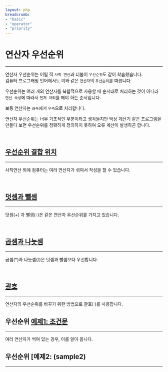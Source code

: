 ```yaml
---
layout: php
breadcrumb:
- "basic"
- "operator"
- "priority"
---
```


# 연산자 우선순위
---
연산자 우선순위는 어릴 적 `사칙 연산`과 더불어 `우선순위`도 같이 학습했습니다.  
컴퓨터 프로그래밍 언어에서도 이와 같은 `연산자`의 `우선순위`를 따릅니다.  

우선순위는 여러 개의 연산자를 복합적으로 사용할 때 순서대로 처리하는 것이 아니라 `연산 속성`에 따라서 `먼저 처리`를 해야 하는 순서입니다.  

보통 연산자는 `좌측`에서 `우측`으로 처리합니다.  

연산자 우선순위는 너무 기초적인 부분이라고 생각들지만 막상 계산기 같은 프로그램을 만들다 보면 우선순위를 정확하게 정의하지 못하여 오류 계산이 발생하곤 합니다. 

<br>

## [우선순위 결합 위치](pos)
---
사칙연산 외에 컴퓨터는 여러 연산자가 섞여서 작성을 할 수 있습니다.

<br>

## [덧셈과 뺄셈](rule1)
---
덧셈(+) 과 뺄셈(-)은 같은 연산자 우선순위를 가지고 있습니다.  

<br>

## [곱셈과 나눗셈](rule2)
---
곱셈(*)과 나눗셈(/)은 덧셈과 뺄셈보다 우선합니다.  

<br>

## [괄호](bracket)
---
연산자의 우선순위를 바꾸기 위한 방법으로 괄호( )를 사용합니다.

## 우선순위 [예제1: 조건문](sample1)
---
여러 연산자가 썩여 있는 경우, 이를 알아 봅니다.

## 우선순위 [예제2: (sample2)
---